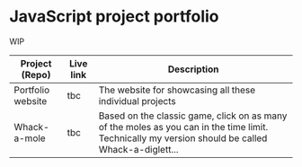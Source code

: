 # JavaScript project portfolio

WIP

| Project (Repo) | Live link | Description |
| --- | --- | --- |
| Portfolio website | tbc | The website for showcasing all these individual projects |
| Whack-a-mole | tbc | Based on the classic game, click on as many of the moles as you can in the time limit. Technically my version should be called Whack-a-diglett...